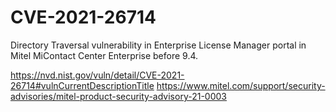 # CVE-2021-26714
Directory Traversal vulnerability in Enterprise License Manager portal in Mitel MiContact Center Enterprise before 9.4.

https://nvd.nist.gov/vuln/detail/CVE-2021-26714#vulnCurrentDescriptionTitle
https://www.mitel.com/support/security-advisories/mitel-product-security-advisory-21-0003
